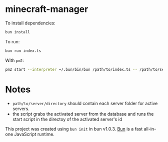 # minecraft-manager

To install dependencies:

```bash
bun install
```

To run:

```bash
bun run index.ts
```

With `pm2`:

```bash
pm2 start --interpreter ~/.bun/bin/bun /path/to/index.ts -- /path/to/server/directory/
```

# Notes

* `path/to/server/directory` should contain each server folder for active servers.
* the script grabs the activated server from the database and runs the start script in the directoy of the activated server's id

This project was created using `bun init` in bun v1.0.3. [Bun](https://bun.sh) is a fast all-in-one JavaScript runtime.
